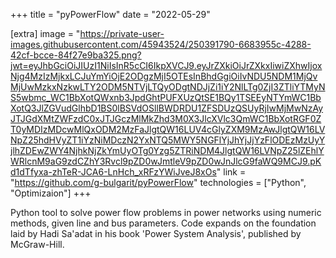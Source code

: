 +++
title = "pyPowerFlow"
date = "2022-05-29"

[extra]
image = "https://private-user-images.githubusercontent.com/45943524/250391790-6683955c-4288-42cf-bcce-84f27e9ba325.png?jwt=eyJhbGciOiJIUzI1NiIsInR5cCI6IkpXVCJ9.eyJrZXkiOiJrZXkxIiwiZXhwIjoxNjg4MzIzMjkxLCJuYmYiOjE2ODgzMjI5OTEsInBhdGgiOiIvNDU5NDM1MjQvMjUwMzkxNzkwLTY2ODM5NTVjLTQyODgtNDJjZi1iY2NlLTg0ZjI3ZTliYTMyNS5wbmc_WC1BbXotQWxnb3JpdGhtPUFXUzQtSE1BQy1TSEEyNTYmWC1BbXotQ3JlZGVudGlhbD1BS0lBSVdOSllBWDRDU1ZFSDUzQSUyRjIwMjMwNzAyJTJGdXMtZWFzdC0xJTJGczMlMkZhd3M0X3JlcXVlc3QmWC1BbXotRGF0ZT0yMDIzMDcwMlQxODM2MzFaJlgtQW16LUV4cGlyZXM9MzAwJlgtQW16LVNpZ25hdHVyZT1iYzNiMDczN2YxNTQ5MWY5NGFlYjJhYjJjYzFlODEzMzUyYjlhZDEwZWY4NjhkNjZkYmUyOTg0Yzg5ZTRiNDM4JlgtQW16LVNpZ25lZEhlYWRlcnM9aG9zdCZhY3Rvcl9pZD0wJmtleV9pZD0wJnJlcG9faWQ9MCJ9.pKd1dTfyxa-zhTeR-JCA6-LnHch_xRFzYWiJveJ8xOs"
link = "https://github.com/g-bulgarit/pyPowerFlow"
technologies = ["Python", "Optimizaion"]
+++

Python tool to solve power flow problems in power networks using numeric methods, given line and bus parameters.
Code expands on the foundation laid by Hadi Sa'adat in his book 'Power System Analysis', published by McGraw-Hill.
